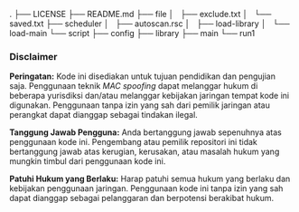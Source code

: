 .
├── LICENSE
├── README.md
├── file
│   ├── exclude.txt
│   └── saved.txt
├── scheduler
│   ├── autoscan.rsc
│   ├── load-library
│   └── load-main
└── script
    ├── config
    ├── library
    ├── main
    └── run1

### Disclaimer

**Peringatan:** Kode ini disediakan untuk tujuan pendidikan dan pengujian saja. Penggunaan teknik *MAC spoofing* dapat melanggar hukum di beberapa yurisdiksi dan/atau melanggar kebijakan jaringan tempat kode ini digunakan. Penggunaan tanpa izin yang sah dari pemilik jaringan atau perangkat dapat dianggap sebagai tindakan ilegal.

**Tanggung Jawab Pengguna:** Anda bertanggung jawab sepenuhnya atas penggunaan kode ini. Pengembang atau pemilik repositori ini tidak bertanggung jawab atas kerugian, kerusakan, atau masalah hukum yang mungkin timbul dari penggunaan kode ini.

**Patuhi Hukum yang Berlaku:** Harap patuhi semua hukum yang berlaku dan kebijakan penggunaan jaringan. Penggunaan kode ini tanpa izin yang sah dapat dianggap sebagai pelanggaran dan berpotensi berakibat hukum.

